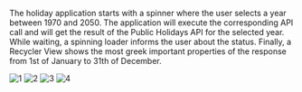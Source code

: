 The holiday application starts with a spinner where the user selects a year between 1970 and 2050.
The application will execute the corresponding API call and will get the result of the Public Holidays API for the selected year.
While waiting, a spinning loader informs the user about the status.
Finally, a Recycler View shows the most greek important properties of the response from 1st of January to 31th of December.

![1](https://user-images.githubusercontent.com/109162046/194760439-a835c035-f03f-4d42-aa84-c1acd724c1da.PNG)
![2](https://user-images.githubusercontent.com/109162046/194760450-805e7bad-32ba-43bd-b784-a313cebc1f96.PNG)
![3](https://user-images.githubusercontent.com/109162046/194760451-64549ccf-0435-47d9-ada3-234d3a62ad93.PNG)
![4](https://user-images.githubusercontent.com/109162046/194760454-a61583be-900e-4970-b0bd-8b1e3eb92126.PNG)
